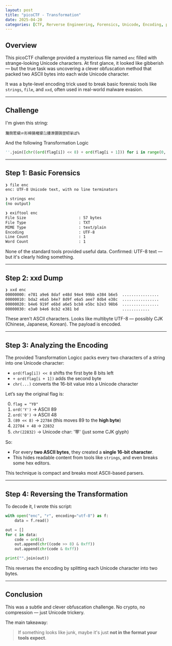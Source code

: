```yaml
---
layout: post
title: "picoCTF - Transformation"
date: 2025-04-20
categories: [CTF, Rerverse Engineering, Forensics, Unicode, Encoding, picoCTF, Python]
---
```


## Overview

This picoCTF challenge provided a mysterious file named `enc` filled with strange-looking Unicode characters. At first glance, it looked like gibberish — but the true task was uncovering a clever obfuscation method that packed two ASCII bytes into each wide Unicode character. 

It was a byte-level encoding trick used to break basic forensic tools like `strings`, `file`, and `xxd`, often used in real-world malware evasion.

---

## Challenge

I'm given this string:

```
灩捯䍔䙻ㄶ形楴獟楮獴㌴摟潦弸弲㘶㠴挲ぽ%
```

And the following Transformation Logic
 ```python
''.join([chr((ord(flag[i]) << 8) + ord(flag[i + 1])) for i in range(0, len(flag), 2)])
```

---

## Step 1: Basic Forensics

```bash
❯ file enc
enc: UTF-8 Unicode text, with no line terminators

❯ strings enc
(no output)

❯ exiftool enc
File Size                       : 57 bytes
File Type                       : TXT
MIME Type                       : text/plain
Encoding                        : UTF-8
Line Count                      : 1
Word Count                      : 1
```

None of the standard tools provided useful data. Confirmed: UTF-8 text — but it's clearly hiding something.

---

## Step 2: xxd Dump

```bash
❯ xxd enc
00000000: e781 a9e6 8daf e48d 94e4 99bb e384 b6e5  ................
00000010: bda2 e6a5 b4e7 8d9f e6a5 aee7 8db4 e38c  ................
00000020: b4e6 919f e6bd a6e5 bcb8 e5bc b2e3 98b6  ................
00000030: e3a0 b4e6 8cb2 e381 bd                   ............
```

These aren't ASCII characters. Looks like multibyte UTF-8 — possibly CJK (Chinese, Japanese, Korean). The payload is encoded.

---

## Step 3: Analyzing the Encoding


The provided Transformation Logicc packs every two characters of a string into one Unicode character:

- `ord(flag[i]) << 8` shifts the first byte 8 bits left
- `+ ord(flag[i + 1])` adds the second byte
- `chr(...)` converts the 16-bit value into a Unicode character

Let’s say the original flag is:


 0. `flag = "Y0"`
 1. `ord('Y')` → ASCII 89  
 2. `ord('0')` → ASCII 48  
 3. `(89 << 8)` → `22784` (this moves 89 to the **high byte**)
 4. `22784 + 48` → `22832`  
 5. `chr(22832)` → Unicode char: '䍐' (just some CJK glyph)

So:
- For every **two ASCII bytes**, they created a **single 16-bit character**.
- This hides readable content from tools like `strings`, and even breaks some hex editors.

This technique is compact and breaks most ASCII-based parsers.

---

## Step 4: Reversing the Transformation

To decode it, I wrote this script:

```python
with open("enc", "r", encoding="utf-8") as f:
    data = f.read()

out = []
for c in data:
    code = ord(c)
    out.append(chr((code >> 8) & 0xff))
    out.append(chr(code & 0xff))

print("".join(out))
```

This reverses the encoding by splitting each Unicode character into two bytes.

---


## Conclusion

This was a subtle and clever obfuscation challenge. No crypto, no compression — just Unicode trickery.

The main takeaway:
> If something looks like junk, maybe it's just **not in the format your tools expect**.


